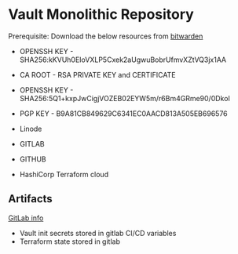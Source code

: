 # Vault Monolithic Repository

Prerequisite: Download the below resources from [bitwarden](ansible/tasks/011-bw.yml)

- OPENSSH KEY - SHA256:kKVUh0EIoVXLP5Cxek2aUgwuBobrUfmvXZtVQ3jx1AA
- CA ROOT - RSA PRIVATE KEY and CERTIFICATE

- OPENSSH KEY - SHA256:5Q1+kxpJwCigjVOZEB02EYW5m/r6Bm4GRme90/0DkoI
- PGP KEY - B9A81CB849629C6341EC0AACD813A505EB696576

- Linode
- GITLAB
- GITHUB
- HashiCorp Terraform cloud

## Artifacts

[GitLab info](ansible/vars/gitlab_artifacts.yml)

- Vault init secrets stored in gitlab CI/CD variables
- Terraform state stored in gitlab
